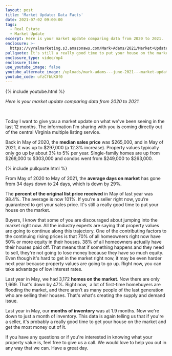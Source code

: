 ```yaml
---
layout: post
title: 'Market Update: Data Facts'
date: 2021-07-02 09:00:00
tags:
  - Real Estate
  - Market Update
excerpt: Here is your market update comparing data from 2020 to 2021.
enclosure: >-
  https://vyralmarketing.s3.amazonaws.com/Mark+Adams/2021/Market+Update_+Data+Facts.mp4
pullquote: It's still a really good time to put your house on the market.
enclosure_type: video/mp4
enclosure_time:
use_youtube_image: false
youtube_alternate_image: /uploads/mark-adams---june-2021---market-update---youtube.jpg
youtube_code: ufzCfbUXOf0
---
```

{% include youtube.html %}

*Here is your market update comparing data from 2020 to 2021.*

<center>&nbsp;</center>

Today I want to give you a market update on what we've been seeing in the last 12 months. The information I'm sharing with you is coming directly out of the central Virginia multiple listing service.&nbsp;

Back in May of 2020, the **median sales price** was $265,000, and in May of 2021, it was up to $297,000 (a 12.3% increase). Property values typically only go up by about 3% to 5% per year. Single-family homes are up from $268,000 to $303,000 and condos went from $249,000 to $263,000.

{% include pullquote.html %}

From May of 2020 to May of 2021, the **average days on market** has gone from 34 days down to 24 days, which is down by 29%.

The **percent of the original list price received** in May of last year was 98.4%. The average is now 101%. If you're a seller right now, you’re guaranteed to get your sales price. It's still a really good time to put your house on the market.

Buyers, I know that some of you are discouraged about jumping into the market right now. All the industry experts are saying that property values are going to continue along this trajectory. One of the contributing factors to the continuing rising prices is that 70% of all homeowners right now have 50% or more equity in their houses. 38% of all homeowners actually have their houses paid off. That means that if something happens and they need to sell, they're not going to lose money because they have so much equity. Even though it's hard to get in the market right now, it may be even harder next year because property values are going to go up. Right now, you can take advantage of low interest rates.

Last year in May, we had 3,172 **homes on the market**. Now there are only 1,669. That's down by 47%. Right now,&nbsp; a lot of first-time homebuyers are flooding the market, and there aren’t as many people of the last generation who are selling their houses. That's what's creating the supply and demand issue.

Last year in May, our **months of inventory** was at 1.9 months. Now we're down to just a month of inventory. This data is again telling us that if you're a seller, it's probably a really good time to get your house on the market and get the most money out of it.

If you have any questions or if you're interested in knowing what your property value is, feel free to give us a call. We would love to help you out in any way that we can. Have a great day.
